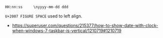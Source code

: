 ```
HH:nn:ss     \nyyyy-mm-dd ddd
```

`U+2007	FIGURE SPACE` used to left align.

- https://superuser.com/questions/215377/how-to-show-date-with-clock-when-windows-7-taskbar-is-vertical/1210719#1210719
